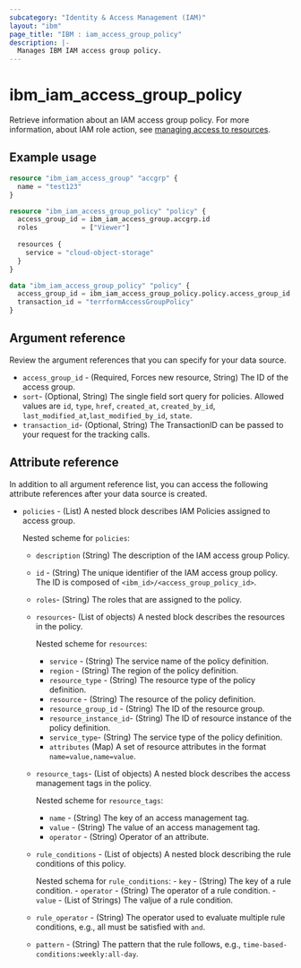 ```yaml
---
subcategory: "Identity & Access Management (IAM)"
layout: "ibm"
page_title: "IBM : iam_access_group_policy"
description: |-
  Manages IBM IAM access group policy.
---
```


# ibm_iam_access_group_policy

Retrieve information about an IAM access group policy. For more information, about IAM role action, see [managing access to resources](https://cloud.ibm.com/docs/account?topic=account-assign-access-resources).

## Example usage

```terraform
resource "ibm_iam_access_group" "accgrp" {
  name = "test123"
}

resource "ibm_iam_access_group_policy" "policy" {
  access_group_id = ibm_iam_access_group.accgrp.id
  roles           = ["Viewer"]
  
  resources {
    service = "cloud-object-storage"
  }
}

data "ibm_iam_access_group_policy" "policy" {
  access_group_id = ibm_iam_access_group_policy.policy.access_group_id
  transaction_id = "terrformAccessGroupPolicy"
}

```

## Argument reference

Review the argument references that you can specify for your data source.

- `access_group_id` - (Required, Forces new resource, String) The ID of the access group.
- `sort`- (Optional, String) The single field sort query for policies. Allowed values are `id`, `type`, `href`, `created_at`, `created_by_id`, `last_modified_at`,`last_modified_by_id`, `state`.
- `transaction_id`- (Optional, String) The TransactionID can be passed to your request for the tracking calls.

## Attribute reference

In addition to all argument reference list, you can access the following attribute references after your data source is created.

- `policies` - (List) A nested block describes IAM Policies assigned to access group.

  Nested scheme for `policies`:
  - `description`  (String) The description of the IAM access group Policy.
  - `id` - (String) The unique identifier of the IAM access group policy. The ID is composed of `<ibm_id>/<access_group_policy_id>`.
  - `roles`-  (String) The roles that are assigned to the policy.
  - `resources`- (List of objects) A nested block describes the resources in the policy.

      Nested scheme for `resources`:
      - `service` - (String) The service name of the policy definition. 
      - `region` - (String) The region of the policy definition.
      - `resource_type` - (String) The resource type of the policy definition.
      - `resource` - (String) The resource of the policy definition.
      - `resource_group_id` - (String) The ID of the resource group.
      - `resource_instance_id`- (String) The ID of resource instance of the policy definition.
      - `service_type`- (String) The service type of the policy definition.
      - `attributes` (Map)  A set of resource attributes in the format `name=value,name=value`.

  - `resource_tags`- (List of objects) A nested block describes the access management tags in the policy.
    
    Nested scheme for `resource_tags`:
    - `name` - (String) The key of an access management tag. 
    - `value` - (String) The value of an access management tag.
    - `operator` - (String) Operator of an attribute.

  - `rule_conditions` - (List of objects) A nested block describing the rule conditions of this policy.

      Nested schema for `rule_conditions`:
        - `key` - (String) The key of a rule condition.
        - `operator` - (String) The operator of a rule condition.
        - `value` - (List of Strings) The valjue of a rule condition.

  - `rule_operator` - (String) The operator used to evaluate multiple rule conditions, e.g., all must be satisfied with `and`.
  - `pattern` - (String) The pattern that the rule follows, e.g., `time-based-conditions:weekly:all-day`.
